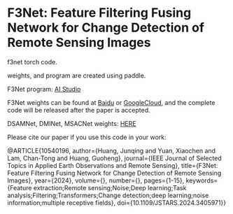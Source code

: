 # F3Net: Feature Filtering Fusing Network for Change Detection of Remote Sensing Images
f3net torch code. 

weights, and program are created using paddle.

F3Net program: [AI Studio](https://aistudio.baidu.com/projectdetail/7967708?sUid=285037&shared=1&ts=1717043536848)

F3Net weights can be found at [Baidu](https://aistudio.baidu.com/datasetdetail/250593) or [GoogleCloud](https://drive.google.com/file/d/1YbskRCxcS6AhDsuiIM38WYYiiB5o-rfu/view?usp=sharing), and the complete code will be released after the paper is accepted.

DSAMNet, DMINet, MSACNet weights: [HERE](https://drive.google.com/drive/folders/1omjiY44rFSDU50-FvSxkv_jWQ9e1NawL?usp=sharing)

Please cite our paper if you use this code in your work:

@ARTICLE{10540196,
  author={Huang, Junqing and Yuan, Xiaochen and Lam, Chan-Tong and Huang, Guoheng},
  journal={IEEE Journal of Selected Topics in Applied Earth Observations and Remote Sensing}, 
  title={F3Net: Feature Filtering Fusing Network for Change Detection of Remote Sensing Images}, 
  year={2024},
  volume={},
  number={},
  pages={1-15},
  keywords={Feature extraction;Remote sensing;Noise;Deep learning;Task analysis;Filtering;Transformers;Change detection;deep learning;noise information;multiple receptive fields},
  doi={10.1109/JSTARS.2024.3405971}}
